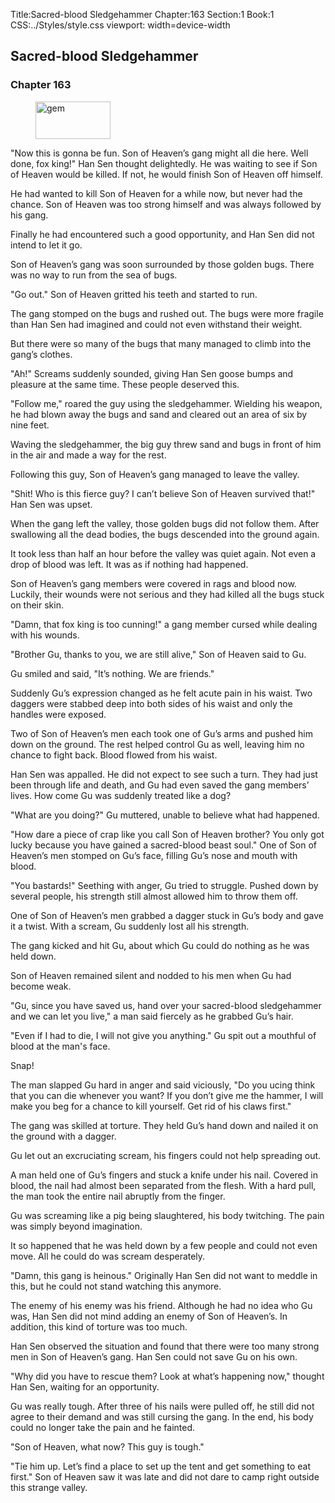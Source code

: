Title:Sacred-blood Sledgehammer 
Chapter:163 
Section:1 
Book:1 
CSS:../Styles/style.css 
viewport: width=device-width
  
## Sacred-blood Sledgehammer
### Chapter 163 
<figure>
	<img src="../Images/gem.gif" alt="gem" id="gem" width="120" height="60" />
</figure>
  

  
  "Now this is gonna be fun. Son of Heaven’s gang might all die here. Well done, fox king!" Han Sen thought delightedly. He was waiting to see if Son of Heaven would be killed. If not, he would finish Son of Heaven off himself.

He had wanted to kill Son of Heaven for a while now, but never had the chance. Son of Heaven was too strong himself and was always followed by his gang.

Finally he had encountered such a good opportunity, and Han Sen did not intend to let it go.

Son of Heaven’s gang was soon surrounded by those golden bugs. There was no way to run from the sea of bugs.

"Go out." Son of Heaven gritted his teeth and started to run.

The gang stomped on the bugs and rushed out. The bugs were more fragile than Han Sen had imagined and could not even withstand their weight.

But there were so many of the bugs that many managed to climb into the gang’s clothes.

"Ah!" Screams suddenly sounded, giving Han Sen goose bumps and pleasure at the same time. These people deserved this.

"Follow me," roared the guy using the sledgehammer. Wielding his weapon, he had blown away the bugs and sand and cleared out an area of six by nine feet.

Waving the sledgehammer, the big guy threw sand and bugs in front of him in the air and made a way for the rest.

Following this guy, Son of Heaven’s gang managed to leave the valley.

"Shit! Who is this fierce guy? I can’t believe Son of Heaven survived that!" Han Sen was upset.

When the gang left the valley, those golden bugs did not follow them. After swallowing all the dead bodies, the bugs descended into the ground again.

It took less than half an hour before the valley was quiet again. Not even a drop of blood was left. It was as if nothing had happened.

Son of Heaven’s gang members were covered in rags and blood now. Luckily, their wounds were not serious and they had killed all the bugs stuck on their skin.

"Damn, that fox king is too cunning!" a gang member cursed while dealing with his wounds.

"Brother Gu, thanks to you, we are still alive," Son of Heaven said to Gu.

Gu smiled and said, "It’s nothing. We are friends."

Suddenly Gu’s expression changed as he felt acute pain in his waist. Two daggers were stabbed deep into both sides of his waist and only the handles were exposed.

Two of Son of Heaven’s men each took one of Gu’s arms and pushed him down on the ground. The rest helped control Gu as well, leaving him no chance to fight back. Blood flowed from his waist.

Han Sen was appalled. He did not expect to see such a turn. They had just been through life and death, and Gu had even saved the gang members’ lives. How come Gu was suddenly treated like a dog?

"What are you doing?" Gu muttered, unable to believe what had happened.

"How dare a piece of crap like you call Son of Heaven brother? You only got lucky because you have gained a sacred-blood beast soul." One of Son of Heaven’s men stomped on Gu’s face, filling Gu’s nose and mouth with blood.

"You bastards!" Seething with anger, Gu tried to struggle. Pushed down by several people, his strength still almost allowed him to throw them off.

One of Son of Heaven’s men grabbed a dagger stuck in Gu’s body and gave it a twist. With a scream, Gu suddenly lost all his strength.

The gang kicked and hit Gu, about which Gu could do nothing as he was held down.

Son of Heaven remained silent and nodded to his men when Gu had become weak.

"Gu, since you have saved us, hand over your sacred-blood sledgehammer and we can let you live," a man said fiercely as he grabbed Gu’s hair.

"Even if I had to die, I will not give you anything." Gu spit out a mouthful of blood at the man's face.

Snap!

The man slapped Gu hard in anger and said viciously, "Do you ucing think that you can die whenever you want? If you don’t give me the hammer, I will make you beg for a chance to kill yourself. Get rid of his claws first."

The gang was skilled at torture. They held Gu’s hand down and nailed it on the ground with a dagger.

Gu let out an excruciating scream, his fingers could not help spreading out.

A man held one of Gu’s fingers and stuck a knife under his nail. Covered in blood, the nail had almost been separated from the flesh. With a hard pull, the man took the entire nail abruptly from the finger.

Gu was screaming like a pig being slaughtered, his body twitching. The pain was simply beyond imagination.

It so happened that he was held down by a few people and could not even move. All he could do was scream desperately.

"Damn, this gang is heinous." Originally Han Sen did not want to meddle in this, but he could not stand watching this anymore.

The enemy of his enemy was his friend. Although he had no idea who Gu was, Han Sen did not mind adding an enemy of Son of Heaven’s. In addition, this kind of torture was too much.

Han Sen observed the situation and found that there were too many strong men in Son of Heaven’s gang. Han Sen could not save Gu on his own.

"Why did you have to rescue them? Look at what’s happening now," thought Han Sen, waiting for an opportunity.

Gu was really tough. After three of his nails were pulled off, he still did not agree to their demand and was still cursing the gang. In the end, his body could no longer take the pain and he fainted.

"Son of Heaven, what now? This guy is tough."

"Tie him up. Let’s find a place to set up the tent and get something to eat first." Son of Heaven saw it was late and did not dare to camp right outside this strange valley.
